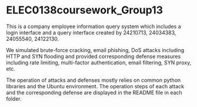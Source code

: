 # ELEC0138coursework_Group13
This is a company employee information query system which includes a login interface and a query interface created by 24210713, 24034383, 24055540, 24122130.  

We simulated brute-force cracking, email phishing, DoS attacks including HTTP and SYN flooding and provided corresponding defense measures including rate limiting, multi-factor authentication, email filtering, SYN proxy, etc.  

The operation of attacks and defenses mostly relies on common python libraries and the Ubuntu environment. The operation steps of each attack and the corresponding defense are displayed in the README file in each folder.
